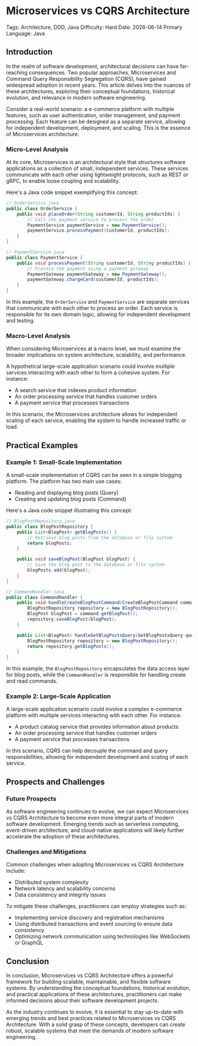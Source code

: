 # Microservices vs CQRS Architecture
Tags: Architecture, DDD, Java
Difficulty: Hard
Date: 2026-06-14
Primary Language: Java

## Introduction

In the realm of software development, architectural decisions can have far-reaching consequences. Two popular approaches, Microservices and Command Query Responsibility Segregation (CQRS), have gained widespread adoption in recent years. This article delves into the nuances of these architectures, exploring their conceptual foundations, historical evolution, and relevance in modern software engineering.

Consider a real-world scenario: a e-commerce platform with multiple features, such as user authentication, order management, and payment processing. Each feature can be designed as a separate service, allowing for independent development, deployment, and scaling. This is the essence of Microservices architecture.

### Micro-Level Analysis

At its core, Microservices is an architectural style that structures software applications as a collection of small, independent services. These services communicate with each other using lightweight protocols, such as REST or gRPC, to enable loose coupling and scalability.

Here's a Java code snippet exemplifying this concept:
```java
// OrderService.java
public class OrderService {
    public void placeOrder(String customerId, String productIds) {
        // Call the payment service to process the order
        PaymentService paymentService = new PaymentService();
        paymentService.processPayment(customerId, productIds);
    }
}

// PaymentService.java
public class PaymentService {
    public void processPayment(String customerId, String productIds) {
        // Process the payment using a payment gateway
        PaymentGateway paymentGateway = new PaymentGateway();
        paymentGateway.chargeCard(customerId, productIds);
    }
}
```
In this example, the `OrderService` and `PaymentService` are separate services that communicate with each other to process an order. Each service is responsible for its own domain logic, allowing for independent development and testing.

### Macro-Level Analysis

When considering Microservices at a macro level, we must examine the broader implications on system architecture, scalability, and performance.

A hypothetical large-scale application scenario could involve multiple services interacting with each other to form a cohesive system. For instance:

* A search service that indexes product information
* An order processing service that handles customer orders
* A payment service that processes transactions

In this scenario, the Microservices architecture allows for independent scaling of each service, enabling the system to handle increased traffic or load.

## Practical Examples

### Example 1: Small-Scale Implementation

A small-scale implementation of CQRS can be seen in a simple blogging platform. The platform has two main use cases:

* Reading and displaying blog posts (Query)
* Creating and updating blog posts (Command)

Here's a Java code snippet illustrating this concept:
```java
// BlogPostRepository.java
public class BlogPostRepository {
    public List<BlogPost> getBlogPosts() {
        // Retrieve blog posts from the database or file system
        return blogPosts;
    }

    public void saveBlogPost(BlogPost blogPost) {
        // Save the blog post to the database or file system
        blogPosts.add(blogPost);
    }
}

// CommandHandler.java
public class CommandHandler {
    public void handleCreateBlogPostCommand(CreateBlogPostCommand command) {
        BlogPostRepository repository = new BlogPostRepository();
        BlogPost blogPost = command.getBlogPost();
        repository.saveBlogPost(blogPost);
    }

    public List<BlogPost> handleGetBlogPostsQuery(GetBlogPostsQuery query) {
        BlogPostRepository repository = new BlogPostRepository();
        return repository.getBlogPosts();
    }
}
```
In this example, the `BlogPostRepository` encapsulates the data access layer for blog posts, while the `CommandHandler` is responsible for handling create and read commands.

### Example 2: Large-Scale Application

A large-scale application scenario could involve a complex e-commerce platform with multiple services interacting with each other. For instance:

* A product catalog service that provides information about products
* An order processing service that handles customer orders
* A payment service that processes transactions

In this scenario, CQRS can help decouple the command and query responsibilities, allowing for independent development and scaling of each service.

## Prospects and Challenges

### Future Prospects

As software engineering continues to evolve, we can expect Microservices vs CQRS Architecture to become even more integral parts of modern software development. Emerging trends such as serverless computing, event-driven architecture, and cloud-native applications will likely further accelerate the adoption of these architectures.

### Challenges and Mitigations

Common challenges when adopting Microservices vs CQRS Architecture include:

* Distributed system complexity
* Network latency and scalability concerns
* Data consistency and integrity issues

To mitigate these challenges, practitioners can employ strategies such as:

* Implementing service discovery and registration mechanisms
* Using distributed transactions and event sourcing to ensure data consistency
* Optimizing network communication using technologies like WebSockets or GraphQL

## Conclusion

In conclusion, Microservices vs CQRS Architecture offers a powerful framework for building scalable, maintainable, and flexible software systems. By understanding the conceptual foundations, historical evolution, and practical applications of these architectures, practitioners can make informed decisions about their software development projects.

As the industry continues to evolve, it is essential to stay up-to-date with emerging trends and best practices related to Microservices vs CQRS Architecture. With a solid grasp of these concepts, developers can create robust, scalable systems that meet the demands of modern software engineering.